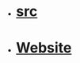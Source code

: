 <ul>
<li>
<a href="https://github.com/chrscmpl/odin-recipes"><h1>src</h1></a>
</li>
<li>
<a href="https://chrscmpl.github.io/odin-recipes/"><h1>Website<h1></a>
</li>
</ul>
